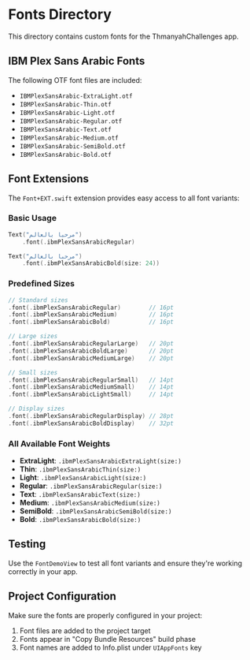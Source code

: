 # Fonts Directory

This directory contains custom fonts for the ThmanyahChallenges app.

## IBM Plex Sans Arabic Fonts

The following OTF font files are included:

- `IBMPlexSansArabic-ExtraLight.otf`
- `IBMPlexSansArabic-Thin.otf`
- `IBMPlexSansArabic-Light.otf`
- `IBMPlexSansArabic-Regular.otf`
- `IBMPlexSansArabic-Text.otf`
- `IBMPlexSansArabic-Medium.otf`
- `IBMPlexSansArabic-SemiBold.otf`
- `IBMPlexSansArabic-Bold.otf`

## Font Extensions

The `Font+EXT.swift` extension provides easy access to all font variants:

### Basic Usage
```swift
Text("مرحبا بالعالم")
    .font(.ibmPlexSansArabicRegular)

Text("مرحبا بالعالم")
    .font(.ibmPlexSansArabicBold(size: 24))
```

### Predefined Sizes
```swift
// Standard sizes
.font(.ibmPlexSansArabicRegular)        // 16pt
.font(.ibmPlexSansArabicMedium)         // 16pt
.font(.ibmPlexSansArabicBold)           // 16pt

// Large sizes
.font(.ibmPlexSansArabicRegularLarge)   // 20pt
.font(.ibmPlexSansArabicBoldLarge)      // 20pt
.font(.ibmPlexSansArabicMediumLarge)    // 20pt

// Small sizes
.font(.ibmPlexSansArabicRegularSmall)   // 14pt
.font(.ibmPlexSansArabicMediumSmall)    // 14pt
.font(.ibmPlexSansArabicLightSmall)     // 14pt

// Display sizes
.font(.ibmPlexSansArabicRegularDisplay) // 28pt
.font(.ibmPlexSansArabicBoldDisplay)    // 32pt
```

### All Available Font Weights
- **ExtraLight**: `.ibmPlexSansArabicExtraLight(size:)`
- **Thin**: `.ibmPlexSansArabicThin(size:)`
- **Light**: `.ibmPlexSansArabicLight(size:)`
- **Regular**: `.ibmPlexSansArabicRegular(size:)`
- **Text**: `.ibmPlexSansArabicText(size:)`
- **Medium**: `.ibmPlexSansArabicMedium(size:)`
- **SemiBold**: `.ibmPlexSansArabicSemiBold(size:)`
- **Bold**: `.ibmPlexSansArabicBold(size:)`

## Testing

Use the `FontDemoView` to test all font variants and ensure they're working correctly in your app.

## Project Configuration

Make sure the fonts are properly configured in your project:

1. Font files are added to the project target
2. Fonts appear in "Copy Bundle Resources" build phase
3. Font names are added to Info.plist under `UIAppFonts` key

